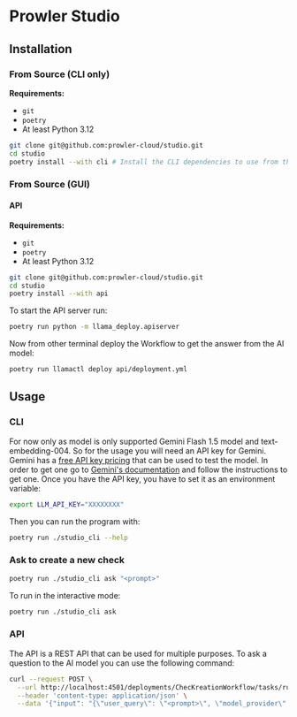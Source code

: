 
# Prowler Studio

## Installation

### From Source (CLI only)

**Requirements:**
- `git`
- `poetry`
- At least Python 3.12

```bash
git clone git@github.com:prowler-cloud/studio.git
cd studio
poetry install --with cli # Install the CLI dependencies to use from the terminal in a easy way
```

### From Source (GUI)

#### API

**Requirements:**
- `git`
- `poetry`
- At least Python 3.12

```bash
git clone git@github.com:prowler-cloud/studio.git
cd studio
poetry install --with api
```

To start the API server run:

```bash
poetry run python -m llama_deploy.apiserver
```

Now from other terminal deploy the Workflow to get the answer from the AI model:

```bash
poetry run llamactl deploy api/deployment.yml
```

## Usage

### CLI

For now only as model is only supported Gemini Flash 1.5 model and text-embedding-004.
So for the usage you will need an API key for Gemini. Gemini has a
[free API key pricing](https://ai.google.dev/pricing#1_5flash) that can be
used to test the model. In order to get one go to [Gemini's documentation](https://ai.google.dev/gemini-api/docs/api-key)
and follow the instructions to get one. Once you have the API key, you have to set it as an environment variable:

```bash
export LLM_API_KEY="XXXXXXXX"
```

Then you can run the program with:

```bash
poetry run ./studio_cli --help
```

### Ask to create a new check

```bash
poetry run ./studio_cli ask "<prompt>"
```

To run in the interactive mode:

```bash
poetry run ./studio_cli ask
```

### API

The API is a REST API that can be used for multiple purposes. To ask a question to the AI model you can use the following command:

```bash
curl --request POST \
  --url http://localhost:4501/deployments/ChecKreationWorkflow/tasks/run \
  --header 'content-type: application/json' \
  --data '{"input": "{\"user_query\": \"<prompt>\", \"model_provider\": \"gemini\", \"model_reference\": \"1.5 Flash\", \"api_key\": \"XXXXXXXX\"}"}'
```
